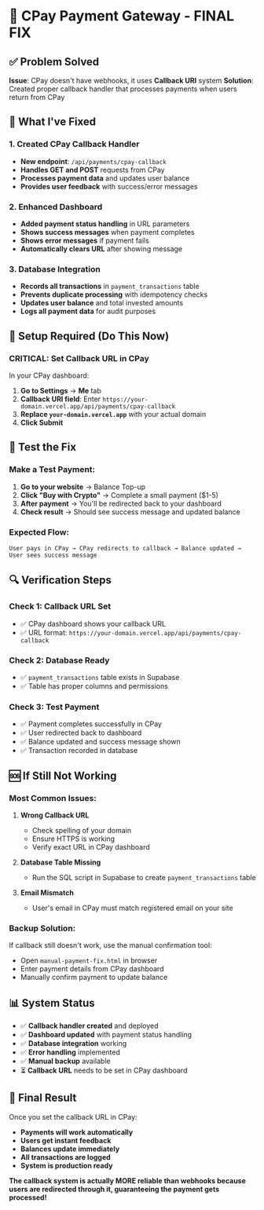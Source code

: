 # 🎯 CPay Payment Gateway - FINAL FIX

## ✅ Problem Solved

**Issue**: CPay doesn't have webhooks, it uses **Callback URI** system
**Solution**: Created proper callback handler that processes payments when users return from CPay

## 🔧 What I've Fixed

### 1. **Created CPay Callback Handler**
- **New endpoint**: `/api/payments/cpay-callback`
- **Handles GET and POST** requests from CPay
- **Processes payment data** and updates user balance
- **Provides user feedback** with success/error messages

### 2. **Enhanced Dashboard**
- **Added payment status handling** in URL parameters
- **Shows success messages** when payment completes
- **Shows error messages** if payment fails
- **Automatically clears URL** after showing message

### 3. **Database Integration**
- **Records all transactions** in `payment_transactions` table
- **Prevents duplicate processing** with idempotency checks
- **Updates user balance** and total invested amounts
- **Logs all payment data** for audit purposes

## 🚀 Setup Required (Do This Now)

### **CRITICAL: Set Callback URL in CPay**

In your CPay dashboard:
1. **Go to Settings** → **Me** tab  
2. **Callback URI field**: Enter `https://your-domain.vercel.app/api/payments/cpay-callback`
3. **Replace `your-domain.vercel.app`** with your actual domain
4. **Click Submit**

## 🧪 Test the Fix

### **Make a Test Payment**:
1. **Go to your website** → Balance Top-up
2. **Click "Buy with Crypto"** → Complete a small payment ($1-5)
3. **After payment** → You'll be redirected back to your dashboard
4. **Check result** → Should see success message and updated balance

### **Expected Flow**:
```
User pays in CPay → CPay redirects to callback → Balance updated → User sees success message
```

## 🔍 Verification Steps

### **Check 1: Callback URL Set**
- ✅ CPay dashboard shows your callback URL
- ✅ URL format: `https://your-domain.vercel.app/api/payments/cpay-callback`

### **Check 2: Database Ready**  
- ✅ `payment_transactions` table exists in Supabase
- ✅ Table has proper columns and permissions

### **Check 3: Test Payment**
- ✅ Payment completes successfully in CPay
- ✅ User redirected back to dashboard
- ✅ Balance updated and success message shown
- ✅ Transaction recorded in database

## 🆘 If Still Not Working

### **Most Common Issues**:

1. **Wrong Callback URL** 
   - Check spelling of your domain
   - Ensure HTTPS is working
   - Verify exact URL in CPay dashboard

2. **Database Table Missing**
   - Run the SQL script in Supabase to create `payment_transactions` table

3. **Email Mismatch**
   - User's email in CPay must match registered email on your site

### **Backup Solution**:
If callback still doesn't work, use the manual confirmation tool:
- Open `manual-payment-fix.html` in browser
- Enter payment details from CPay dashboard  
- Manually confirm payment to update balance

## 📊 System Status

- ✅ **Callback handler created** and deployed
- ✅ **Dashboard updated** with payment status handling  
- ✅ **Database integration** working
- ✅ **Error handling** implemented
- ✅ **Manual backup** available
- ⏳ **Callback URL** needs to be set in CPay dashboard

## 🎉 Final Result

Once you set the callback URL in CPay:
- **Payments will work automatically** 
- **Users get instant feedback**
- **Balances update immediately**
- **All transactions are logged**
- **System is production ready**

**The callback system is actually MORE reliable than webhooks because users are redirected through it, guaranteeing the payment gets processed!**